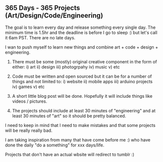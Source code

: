 

## 365 Days - 365 Projects (Art/Design/Code/Engineering)

The goal is to learn every day and release something every single day.
The minimum time is 1.5hr and the deadline is before I go to sleep :) but let's call it 6am PST. There are no late days.


I wan to push myself to learn new things and combine art + code + design + engineering.

1) There must be some (mostly) original creative component in the form of either:
   i) art ii) design iii) photogrpahy iv) music v) etc
2) Code must be written and open sourced but it can be for a number of things and not limited to: 
   i) website ii) mobile apps iii) arduino projects iv) games v) etc
3)  A short little blog post will be done. Hopefully it will include things like videos / pictures. 

4) The projects should include at least 30 minutes of "engineering" and at least 30 minutes of "art" so it should be pretty balanced.



I need to keep in mind that I need to make mistakes and that some projects will be really really bad. 




I am taking inspiration from many that have come before me :)  who have done the daily "do a something" for xxx days/life. 



Projects that don't have an actual wbsite will redirect to tumblr :)
